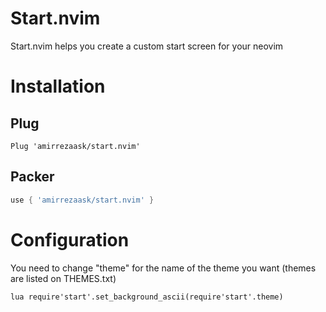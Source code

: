 # Start.nvim
Start.nvim helps you create a custom start screen for your neovim


# Installation
## Plug 
```vim
Plug 'amirrezaask/start.nvim'
```
## Packer
```lua
use { 'amirrezaask/start.nvim' }
```

# Configuration
You need to change "theme" for the name of the theme you want (themes are listed on THEMES.txt)
```vim
lua require'start'.set_background_ascii(require'start'.theme)
```
